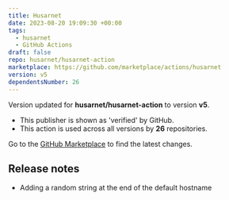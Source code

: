 ```yaml
---
title: Husarnet
date: 2023-08-20 19:09:30 +00:00
tags:
  - husarnet
  - GitHub Actions
draft: false
repo: husarnet/husarnet-action
marketplace: https://github.com/marketplace/actions/husarnet
version: v5
dependentsNumber: 26
---
```



Version updated for **husarnet/husarnet-action** to version **v5**.
- This publisher is shown as 'verified' by GitHub.
- This action is used across all versions by **26** repositories.

Go to the [GitHub Marketplace](https://github.com/marketplace/actions/husarnet) to find the latest changes.

## Release notes

- Adding a random string at the end of the default hostname
